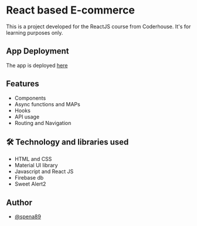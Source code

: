 # React based E-commerce

This is a project developed for the ReactJS course from Coderhouse.
It's for learning purposes only.
## App Deployment
The app is deployed [here](https://react-ecommerce-orcin.vercel.app/)

## Features

- Components
- Async functions and MAPs
- Hooks
- API usage
- Routing and Navigation

## 🛠 Technology and libraries used
- HTML and CSS
- Material UI library
- Javascript and React JS
- Firebase db
- Sweet Alert2

## Author

- [@spena89](https://www.github.com/spena89)